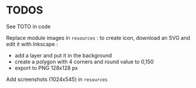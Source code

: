 TODOS 
=====

See TOTO in code

Replace module images in `resources` : to create icon, download an SVG and edit it with Inkscape :
- add a layer and put it in the background
- create a polygon with 4 corners and round value to 0,150
- export to PNG 128x128 px

Add screenshots (1024x545) in `resources` 